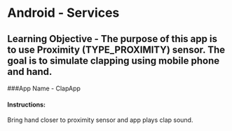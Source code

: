 # Android - Services
## Learning Objective - The purpose of this app is to use Proximity (TYPE_PROXIMITY) sensor. The goal is to simulate clapping using mobile phone and hand.

###App Name - ClapApp

#### Instructions:
Bring hand closer to proximity sensor and app plays clap sound.
